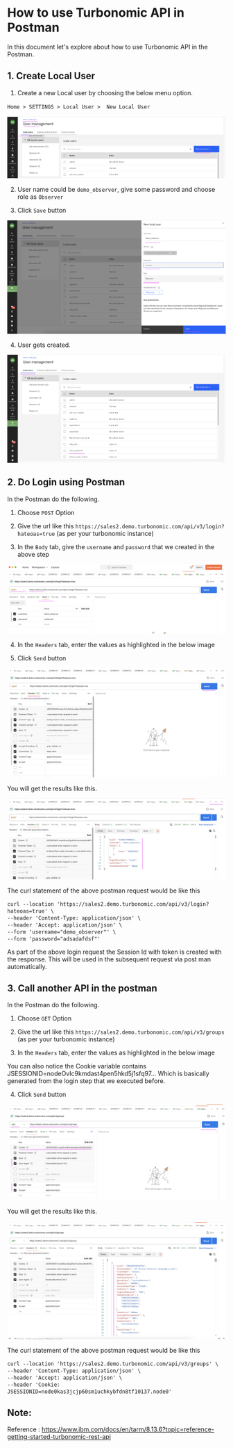 # How to use Turbonomic API in Postman

In this document let's explore about how to use Turbonomic API in the Postman.

## 1. Create Local User

1. Create a new Local user by choosing the below menu option.

`Home > SETTINGS > Local User >  New Local User`

<img src="images/image-1-usr11.png">

2. User name could be `demo_observer`, give some password and choose role as `Observer`

3. Click `Save` button

<img src="images/image-1-usr12.png">

4. User gets created.

<img src="images/image-1-usr13.png">


## 2. Do Login using Postman

In the Postman do the following.

1. Choose `POST` Option

2. Give the url like this `https://sales2.demo.turbonomic.com/api/v3/login?hateoas=true` (as per your turbonomic instance)

3. In the `Body` tab, give the `username` and `password` that we created in the above step

<img src="images/image-2-login11.png">

4. In the `Headers` tab, enter the values as highlighted in the below image

5. Click `Send` button

<img src="images/image-2-login12.png">

You will get the results like this.

<img src="images/image-2-login13.png">


The curl statement of the above postman request would be like this 

```
curl --location 'https://sales2.demo.turbonomic.com/api/v3/login?hateoas=true' \
--header 'Content-Type: application/json' \
--header 'Accept: application/json' \
--form 'username="demo_observer"' \
--form 'password="adsadafdsf"'
```

As part of the above login request the Session Id with token is created with the response. This will be used in the subsequent request via post man automatically.


## 3. Call another API in the postman

In the Postman do the following.

1. Choose `GET` Option

2. Give the url like this `https://sales2.demo.turbonomic.com/api/v3/groups` (as per your turbonomic instance)

3. In the `Headers` tab, enter the values as highlighted in the below image

You can also notice the Cookie variable contains JSESSIONID=nodeOvIc9kmdast4pen5hkd5j1sfq97... Which is basically generated from the login step that we executed before.

4. Click `Send` button

<img src="images/image-3-api11.png">


You will get the results like this.

<img src="images/image-3-api12.png">


The curl statement of the above postman request would be like this 

```
curl --location 'https://sales2.demo.turbonomic.com/api/v3/groups' \
--header 'Content-Type: application/json' \
--header 'Accept: application/json' \
--header 'Cookie: JSESSIONID=node0kas3jcjp60sm1uchkybfdn8tf10137.node0'
```


## Note: 

Reference  : https://www.ibm.com/docs/en/tarm/8.13.6?topic=reference-getting-started-turbonomic-rest-api
